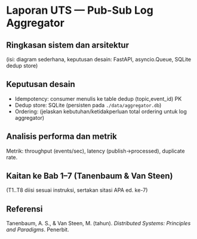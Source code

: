 # Laporan UTS — Pub-Sub Log Aggregator

## Ringkasan sistem dan arsitektur
(isi: diagram sederhana, keputusan desain: FastAPI, asyncio.Queue, SQLite dedup store)

## Keputusan desain
- Idempotency: consumer menulis ke table dedup (topic,event_id) PK
- Dedup store: SQLite (persisten pada `./data/aggregator.db`)
- Ordering: (jelaskan kebutuhan/ketidakperluan total ordering untuk log aggregator)

## Analisis performa dan metrik
Metrik: throughput (events/sec), latency (publish→processed), duplicate rate.

## Kaitan ke Bab 1–7 (Tanenbaum & Van Steen)
(T1..T8 diisi sesuai instruksi, sertakan sitasi APA ed. ke-7)

## Referensi
Tanenbaum, A. S., & Van Steen, M. (tahun). *Distributed Systems: Principles and Paradigms*. Penerbit.
